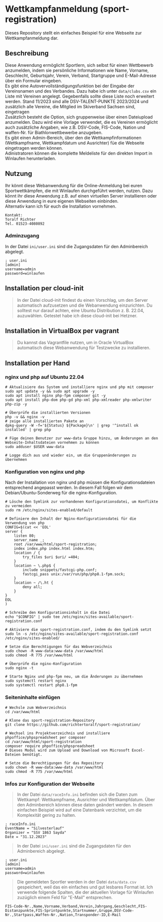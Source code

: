 # Wettkampfanmeldung (sport-registration)
Dieses Repository stellt ein einfaches Beispiel für eine Webseite zur Wettkampfanmeldung dar.

## Beschreibung
Diese Anwendung ermöglicht Sportlern, sich selbst für einen Wettbewerb anzumelden, indem sie persönliche Informationen wie Name, Vorname, Geschlecht, Geburtsjahr, Verein, Verband, Startgruppe und E-Mail-Adresse über ein Formular eingeben.  
Es gibt eine Autovervollständigungsfunktion bei der Eingabe der Vereinsnamen und des Verbandes. Dazu habe ich unter `data/clubs.csv` ein Liste mit Vereinen angelegt. Gegebenfalls sollte diese Liste noch erweitert werden. Stand 11/2023 sind alle DSV-TALENT-PUNKTE
2023/2024 und zusätzlich alle Vereine, die Mitglied im Skiverband Sachsen sind, eingetragen  
Zusätzlich besteht die Option, sich gruppenweise über einen Dateiupload anzumelden. Dazu wird eine Vorlage verwendet, die es Vereinen ermöglicht auch zusätzliche Angaben, wie z.B. DSV-Code, FIS-Code, Nation und waffen-Nr. für Biathlonwettbewerbe anzugeben.  
Es gibt einen Admin-Bereich, über den die Wettkampfinformationen (Wettkampfname, Wettkampfdatum und Ausrichter) füe die Webseite eingetragen werden können.  
Adinistratoren können die komplette Meldeliste für den direkten Import in Winlaufen herunterladen.  

## Nutzung
Ihr könnt diese Webanwendung für die Online-Anmeldung bei euren Sportwettkämpfen, die mit Winlaufen durchgeführt werden, nutzen. Dazu könnt ihr diese Anwendung z.B. auf einen virtuellen Server installieren oder diese Anwendung in eure eigenen Webseiten einbinden.  
Alternativ kann ich für euch die Installation vornehmen.
```
Kontakt:
Toralf Richter
Tel. 01523-4080892
```

### Adminzugang
In der Datei `ini/user.ini` sind die Zugangsdaten für den Adminbereich abgelegt.
```
; user.ini
[admin]
username=admin
password=winlaufen
```

## Installation per cloud-init
>In der Datei cloud-init findest du einen Vorschlag, um den Server automatisch aufzusetzen und die Webanwendung einzurichten. Du solltest nur darauf achten, eine Ubuntu Distribution z. B. 22.04, auzuwählen. Getestet habe ich diese cloud-init bei Hetzner.

## Installation in VirtualBox per vagrant
>Du kannst das Vagrantfile nutzen, um in Oracle VirtualBox automatisch diese Webanwendung für Testzwecke zu installieren.

## Installation per Hand
### nginx und php auf Ubuntu 22.04
```
# Aktualisiere das System und installiere nginx und php mit composer
sudo apt update -y && sudo apt upgrade -y
sudo apt install nginx php-fpm composer git -y
sudo apt install php-dom php-gd php-xml php-xmlreader php-xmlwriter php-zip -y

# Überprüfe die installierten Versionen
php -v && nginx -v
# zeige alle installierten Pakete an
dpkg-query -W -f='${Status} ${Package}\n' | grep '^install ok installed' | grep php

# Füge deinen Benutzer zur www-data Gruppe hinzu, um Änderungen an den Webseite-Inhaltsdateien vornehmen zu können
sudo adduser $USER www-data

# Logge dich aus und wieder ein, um die Gruppenänderungen zu übernehmen
```
### Konfiguration von nginx und php
Nach der Installation von nginx und php müssen die Konfigurationsdateien entsprechend angepasst werden. In diesem Fall folgen wir dem Debian/Ubuntu-Sonderweg für die nginx-Konfiguration.
```
# Lösche den Symlink zur vorhandenen Konfigurationsdatei, um Konflikte zu vermeiden
sudo rm /etc/nginx/sites-enabled/default

# Definiere den Inhalt der Nginx-Konfigurationsdatei für die Verwendung von php
CONFIG=$(cat << 'EOL'
server {
    listen 80;
    server_name _;
    root /var/www/html/sport-registration;
    index index.php index.html index.htm;
    location / {
        try_files $uri $uri/ =404;
    }
    location ~ \.php$ {
        include snippets/fastcgi-php.conf;
        fastcgi_pass unix:/var/run/php/php8.1-fpm.sock;
    }
    location ~ /\.ht {
        deny all;
    }
}
EOL
)

# Schreibe den Konfigurationsinhalt in die Datei
echo "$CONFIG" | sudo tee /etc/nginx/sites-available/sport-registration.conf

# Aktiviere die sport-registration.conf, indem du den Symlink setzt
sudo ln -s /etc/nginx/sites-available/sport-registration.conf /etc/nginx/sites-enabled/

# Setze die Berechtigungen für das Webverzeichnis
sudo chown -R www-data:www-data /var/www/html
sudo chmod -R 775 /var/www/html

# Überprüfe die nginx-Konfiguration
sudo nginx -t

# Starte Nginx und php-fpm neu, um die Änderungen zu übernehmen
sudo systemctl restart nginx
sudo systemctl restart php8.1-fpm

```
### Seiteninhalte einfügen
```
# Wechsle zum Webverzeichnis
cd /var/www/html

# Klone das sport-registration-Repository
git clone https://github.com/richtertoralf/sport-registration/

# Wechsel ins Projektverzeichnis und installiere phpoffice/phpspreadsheet per composer
cd /var/www/html/sport-registration
composer require phpoffice/phpspreadsheet
# Dieses Modul wird zum Upload und Download von Microsoft Excel-Dateien benötigt.

# Setze die Berechtigungen für das Repository
sudo chown -R www-data:www-data /var/www/html
sudo chmod -R 775 /var/www/html
```
### Infos zur Konfiguration der Webseite
>In der Datei `data/raceInfo.ini` befinden sich die Daten zum Wettkampf: Wettkampfname, Ausrichter und Wettkampfdatum. Über den Adminbereich können diese daten geändert werden. In diesem einfachen Beispiel wird auf eine Datenbank verzichtet, um die Komplexität gering zu halten.

```
; raceInfo.ini
EventName = "Silvesterlauf"
Organizer = "SSV 1863 Sayda"
Date = "31.12.2023"
```
>In der Datei `ini/user.ini` sind die Zugangsdaten für den Adminbereich abgelegt.
```
; user.ini
[admin]
username=admin
password=winlaufen
```

>Die gemeldeten Sportler werden in der Datei `data/data.csv` gespeichert, weil das ein einfaches und gut lesbares Format ist. Ich verwende folgende Spalten, die der aktuellen Vorlage für Winlaufen zuzüglich einem Feld für "E-Mail" entsprechen.

```
FIS-Code-Nr.,Name,Vorname,Verband,Verein,Jahrgang,Geschlecht,FIS-Distanzpunkte,FIS-Sprintpunkte,Startnummer,Gruppe,DSV-Code-Nr.,Startpass,Waffen-Nr.,Nation,Transponder-ID,E-Mail
```
